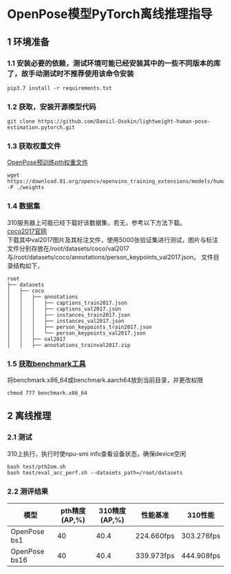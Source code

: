 # OpenPose模型PyTorch离线推理指导
## 1 环境准备
### 1.1 安装必要的依赖，测试环境可能已经安装其中的一些不同版本的库了，故手动测试时不推荐使用该命令安装  
```
pip3.7 install -r requirements.txt    
```
### 1.2 获取，安装开源模型代码
```
git clone https://github.com/Daniil-Osokin/lightweight-human-pose-estimation.pytorch.git  
```
### 1.3 获取权重文件  
[OpenPose预训练pth权重文件](https://download.01.org/opencv/openvino_training_extensions/models/human_pose_estimation/checkpoint_iter_370000.pth)
```
wget https://download.01.org/opencv/openvino_training_extensions/models/human_pose_estimation/checkpoint_iter_370000.pth -P ./weights
```
### 1.4 数据集  
310服务器上可能已经下载好该数据集，若无，参考以下方法下载。  
[coco2017官网](https://cocodataset.org/#download)  
下载其中val2017图片及其标注文件，使用5000张验证集进行测试，图片与标注文件分别存放在/root/datasets/coco/val2017与/root/datasets/coco/annotations/person_keypoints_val2017.json。
文件目录结构如下，
```
root
├── datasets
│   ├── coco
│   │   ├── annotations
│   │   │   ├── captions_train2017.json
│   │   │   ├── captions_val2017.json
│   │   │   ├── instances_train2017.json
│   │   │   ├── instances_val2017.json
│   │   │   ├── person_keypoints_train2017.json
│   │   │   └── person_keypoints_val2017.json
│   │   ├── val2017
│   │   ├── annotations_trainval2017.zip
```
### 1.5 [获取benchmark工具](https://support.huawei.com/enterprise/zh/ascend-computing/cann-pid-251168373/software/)  
将benchmark.x86_64或benchmark.aarch64放到当前目录，并更改权限
```
chmod 777 benchmark.x86_64
```
## 2 离线推理
### 2.1 测试
310上执行，执行时使npu-smi info查看设备状态，确保device空闲
```
bash test/pth2om.sh
bash test/eval_acc_perf.sh --datasets_path=/root/datasets
```
### 2.2 测评结果
|模型|pth精度(AP,%)|310精度(AP,%)|性能基准|310性能|
|----|----|----|----|----|
|OpenPose bs1|40|40.4|224.660fps|303.276fps|
|OpenPose bs16|40|40.4|339.973fps|444.908fps|

